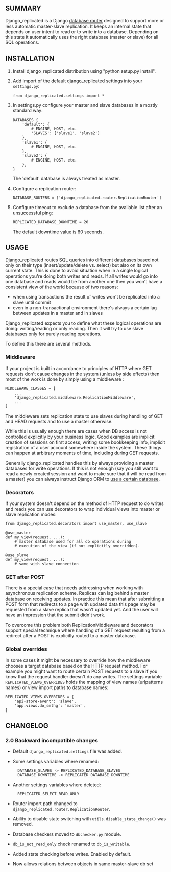 ## SUMMARY

Django_replicated is a Django [database router][1] designed to support more or
less automatic master-slave replication. It keeps an internal state that
depends on user intent to read or to write into a database. Depending on this
state it automatically uses the right database (master or slave) for all
SQL operations.

[1]: http://docs.djangoproject.com/en/dev/topics/db/multi-db/#topics-db-multi-db-routing


## INSTALLATION

1.  Install django_replicated distribution using "python setup.py install".

1.  Add import of the default django_replicated settings into your `settings.py`:

        from django_replicated.settings import *

1.  In settings.py configure your master and slave databases in a mostly standard way:

        DATABASES {
            'default': {
                # ENGINE, HOST, etc.
                'SLAVES': ['slave1', 'slave2']
            },
            'slave1': {
                # ENGINE, HOST, etc.
            },
            'slave2': {
                # ENGINE, HOST, etc.
            },
        }

    The 'default' database is always treated as master.

1.  Configure a replication router:

        DATABASE_ROUTERS = ['django_replicated.router.ReplicationRouter']

1.  Configure timeout to exclude a database from the available list after an
    unsuccessful ping:

        REPLICATED_DATABASE_DOWNTIME = 20

    The default downtime value is 60 seconds.


## USAGE

Django_replicated routes SQL queries into different databases based not only on
their type (insert/update/delete vs. select) but also on its own current state.
This is done to avoid situation when in a single logical operations you're
doing both writes and reads. If all writes would go into one database and reads
would be from another one then you won't have a consistent view of the world
because of two reasons:

- when using transactions the result of writes won't be replicated into a slave
  until commit
- even in a non-transactional environment there's always a certain lag between
  updates in a master and in slaves

Django_replicated expects you to define what these logical operations are
doing: writing/reading or only reading. Then it will try to use slave databases
only for purely reading operations.

To define this there are several methods.


### Middleware

If your project is built in accordance to principles of HTTP where GET requests
don't cause changes in the system (unless by side effects) then most of the
work is done by simply using a middleware :

    MIDDLEWARE_CLASSES = [
        ...
        'django_replicated.middleware.ReplicationMiddleware',
        ...
    ]

The middleware sets replication state to use slaves during handling of GET and
HEAD requests and to use a master otherwise.

While this is usually enough there are cases when DB access is not controlled
explicitly by your business logic. Good examples are implicit creation of
sessions on first access, writing some bookkeeping info, implicit registration
of a user account somewhere inside the system. These things can happen at
arbitrary moments of time, including during GET requests.

Generally django_replicated handles this by always providing a master databases
for write operations. If this is not enough (say you still want to read a
newly created session and want to make sure that it will be read from a master)
you can always instruct Django ORM to [use a certain database][2].

[2]: http://docs.djangoproject.com/en/dev/topics/db/multi-db/#manually-selecting-a-database


### Decorators

If your system doesn't depend on the method of HTTP request to do writes and
reads you can use decorators to wrap individual views into master or slave
replication modes:

    from django_replicated.decorators import use_master, use_slave

    @use_master
    def my_view(request, ...):
        # master database used for all db operations during
        # execution of the view (if not explicitly overridden).

    @use_slave
    def my_view(request, ...):
        # same with slave connection


### GET after POST

There is a special case that needs addressing when working with asynchronous
replication scheme. Replicas can lag behind a master database on receiving
updates. In practice this mean that after submitting a POST form that redirects
to a page with updated data this page may be requested from a slave replica
that wasn't updated yet. And the user will have an impression that the submit
didn't work.

To overcome this problem both ReplicationMiddleware and decorators support
special technique where handling of a GET request resulting from a redirect
after a POST is explicitly routed to a master database.


### Global overrides

In some cases it might be necessary to override how the middleware chooses
a target database based on the HTTP request method. For example you might want to
route certain POST requests to a slave if you know that the request handler
doesn't do any writes. The settings variable `REPLICATED_VIEWS_OVERRIDES` holds
the mapping of view names (urlpatterns names) or view import paths to database
names:

    REPLICATED_VIEWS_OVERRIDES = {
        'api-store-event': 'slave',
        'app.views.do_smthg': 'master',
    }


## CHANGELOG

### 2.0 Backward incompatible changes
* Default `django_replicated.settings` file was added.
* Some settings variables where renamed:

        DATABASE_SLAVES -> REPLICATED_DATABASE_SLAVES
        DATABASE_DOWNTIME -> REPLICATED_DATABASE_DOWNTIME
* Another settings variables where deleted:

        REPLICATED_SELECT_READ_ONLY
* Router import path changed to `django_replicated.router.ReplicationRouter`.
* Ability to disable state switching with `utils.disable_state_change()` was removed.
* Database checkers moved to `dbchecker.py` module.
* `db_is_not_read_only` check renamed to `db_is_writable`.
* Added state checking before writes. Enabled by default.
* Now allows relations between objects in same master-slave db set
